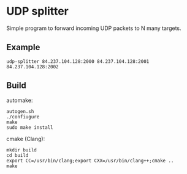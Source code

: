 # UDP splitter

Simple program to forward incoming UDP packets to N many targets.

## Example

```
udp-splitter 84.237.104.128:2000 84.237.104.128:2001 84.237.104.128:2002
```

## Build

automake:

```
autogen.sh
./confiugure
make
sudo make install
```

cmake (Clang):

```
mkdir build
cd build
export CC=/usr/bin/clang;export CXX=/usr/bin/clang++;cmake ..
make
```

